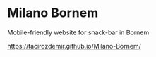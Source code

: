 # Milano Bornem

Mobile-friendly website for snack-bar in Bornem

https://tacirozdemir.github.io/Milano-Bornem/

